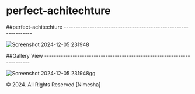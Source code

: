 # perfect-achitechture
##perfect-achitechture ----------------------------------------------------------------

![Screenshot 2024-12-05 231948](https://github.com/user-attachments/assets/412b6457-7d27-4c85-9653-b4f7662d01df)

##Gallery View ------------------------------------------------------------------------

![Screenshot 2024-12-05 231948gg](https://github.com/user-attachments/assets/7d4b3e7c-93b2-4c2b-9ae8-cfcba70225b9)

© 2024. All Rights Reserved [Nimesha]
